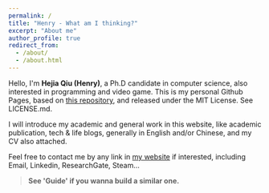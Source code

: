 ```yaml
---
permalink: /
title: "Henry - What am I thinking?"
excerpt: "About me"
author_profile: true
redirect_from: 
  - /about/
  - /about.html
---
```


Hello, I'm **Hejia Qiu (Henry)**, a Ph.D candidate in computer science, also interested in programming and video game. This is my personal Github Pages, based on [this repository](https://github.com/academicpages/academicpages.github.io), and released under the MIT License. See LICENSE.md.

I will introduce my academic and general work in this website, like academic publication, tech & life blogs, generally in English and/or Chinese, and my CV also attached.

Feel free to contact me by any link in [my website](https://henryjaqiu.github.io/) if interested, including Email, Linkedin, ResearchGate, Steam...



> **See 'Guide' if you wanna build a similar one.**

